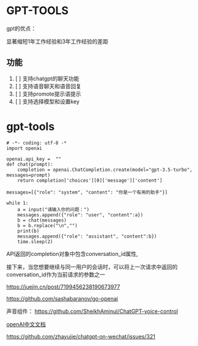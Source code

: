 # GPT-TOOLS

gpt的优点：

显著缩短1年工作经验和3年工作经验的差距

## 功能

1. [ ] 支持chatgpt的聊天功能
2. [ ] 支持语音聊天和语音回复
3. [ ] 支持promote提示语提示
4. [ ] 支持选择模型和设置key

# gpt-tools

```
# -*- coding: utf-8 -*
import openai

openai.api_key =  ""
def chat(prompt):
    completion = openai.ChatCompletion.create(model="gpt-3.5-turbo", messages=prompt)
    return completion['choices'][0]['message']['content']

messages=[{"role": "system", "content": "你是一个有用的助手"}]

while 1:
    a = input("请输入你的问题：")
    messages.append({"role": "user", "content":a})
    b = chat(messages)
    b = b.replace("\n","")
    print(b)
    messages.append({"role": "assistant", "content":b})
    time.sleep(2)

```

API返回的completion对象中包含conversation_id属性,

接下来，当您想要继续与同一用户的会话时，可以将上一次请求中返回的conversation_id作为当前请求的参数之一

https://juejin.cn/post/7199456238190673977

https://github.com/sashabaranov/go-openai

声音组件： https://github.com/SheikhAminul/ChatGPT-voice-control

[openAI中文文档](https://openai.xiniushu.com/)

https://github.com/zhayujie/chatgpt-on-wechat/issues/321
